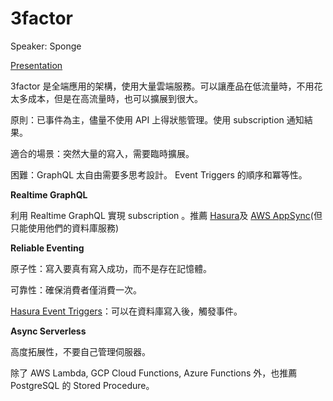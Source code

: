 # 3factor

Speaker: Sponge

[Presentation](https://hackmd.io/@Op90Z4buTmWWmtIhL1zO5w/Sk0ekj722#/)

3factor 是全端應用的架構，使用大量雲端服務。可以讓產品在低流量時，不用花太多成本，但是在高流量時，也可以擴展到很大。

原則：已事件為主，儘量不使用 API 上得狀態管理。使用 subscription 通知結果。

適合的場景：突然大量的寫入，需要臨時擴展。

困難：GraphQL 太自由需要多思考設計。 Event Triggers 的順序和冪等性。



**Realtime GraphQL**

利用 Realtime GraphQL 實現 subscription 。推薦 [Hasura](https://hasura.io/)及 [AWS AppSync](https://aws.amazon.com/tw/appsync/)(但只能使用他們的資料庫服務)

**Reliable Eventing**

原子性：寫入要真有寫入成功，而不是存在記憶體。

可靠性：確保消費者僅消費一次。

[Hasura Event Triggers](https://hasura.io/event-triggers/)：可以在資料庫寫入後，觸發事件。

**Async Serverless**

高度拓展性，不要自己管理伺服器。

除了 AWS Lambda, GCP Cloud Functions, Azure Functions 外，也推薦 PostgreSQL 的 Stored Procedure。

